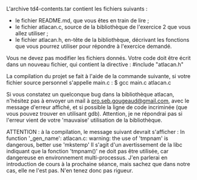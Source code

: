L'archive td4-contents.tar contient les fichiers suivants :
- le fichier README.md, que vous êtes en train de lire ;
- le fichier atlacan.c, source de la bibliothèque de l'exercice 2 que vous
  allez utiliser ;
- le fichier atlacan.h, en-tête de la bibliothèque, décrivant les fonctions
  que vous pourrez utiliser pour répondre à l'exercice demandé.

Vous ne devez pas modifier les fichiers donnés. Votre code doit être écrit dans
un nouveau fichier, qui contient la directive :
#include "atlacan.h"

La compilation du projet se fait à l'aide de la commande suivante, si votre
fichier source personnel s'appelle main.c :
$ gcc main.c atlacan.c

Si vous constatez un quelconque bug dans la bibliothèque atlacan, n'hésitez pas
à envoyer un mail à pro.seb.gougeaud@gmail.com, avec le message d'erreur
affiché, et si possible la ligne de code incriminée (que vous pouvez trouver
en utilisant gdb). Attention, je ne répondrai pas si l'erreur vient de votre
'mauvaise' utilisation de la bibliothèque.

ATTENTION : à la compilation, le message suivant devrait s'afficher :
  In function '\_gen_name':
  atlacan.c: warning: the use of 'tmpnam' is dangerous, better use 'mkstemp'
Il s'agit d'un avertissement de la libc indiquant que la fonction 'tmpnam()' ne
doit pas être utilisée, car dangereuse en environnement multi-processus. J'en
parlerai en introduction de cours à la prochaine séance, mais sachez que dans
notre cas, elle ne l'est pas. N'en tenez donc pas rigueur.
